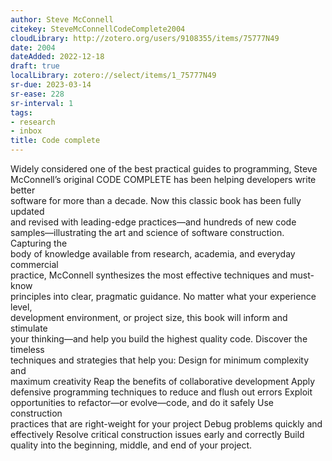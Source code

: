 ```yaml
---
author: Steve McConnell
citekey: SteveMcConnellCodeComplete2004
cloudLibrary: http://zotero.org/users/9108355/items/75777N49
date: 2004
dateAdded: 2022-12-18
draft: true
localLibrary: zotero://select/items/1_75777N49
sr-due: 2023-03-14
sr-ease: 228
sr-interval: 1
tags:
- research
- inbox
title: Code complete
---
```

   
Widely considered one of the best practical guides to programming, Steve   
McConnell’s original CODE COMPLETE has been helping developers write better   
software for more than a decade. Now this classic book has been fully updated   
and revised with leading-edge practices—and hundreds of new code   
samples—illustrating the art and science of software construction. Capturing the   
body of knowledge available from research, academia, and everyday commercial   
practice, McConnell synthesizes the most effective techniques and must-know   
principles into clear, pragmatic guidance. No matter what your experience level,   
development environment, or project size, this book will inform and stimulate   
your thinking—and help you build the highest quality code. Discover the timeless   
techniques and strategies that help you: Design for minimum complexity and   
maximum creativity Reap the benefits of collaborative development Apply   
defensive programming techniques to reduce and flush out errors Exploit   
opportunities to refactor—or evolve—code, and do it safely Use construction   
practices that are right-weight for your project Debug problems quickly and   
effectively Resolve critical construction issues early and correctly Build   
quality into the beginning, middle, and end of your project.